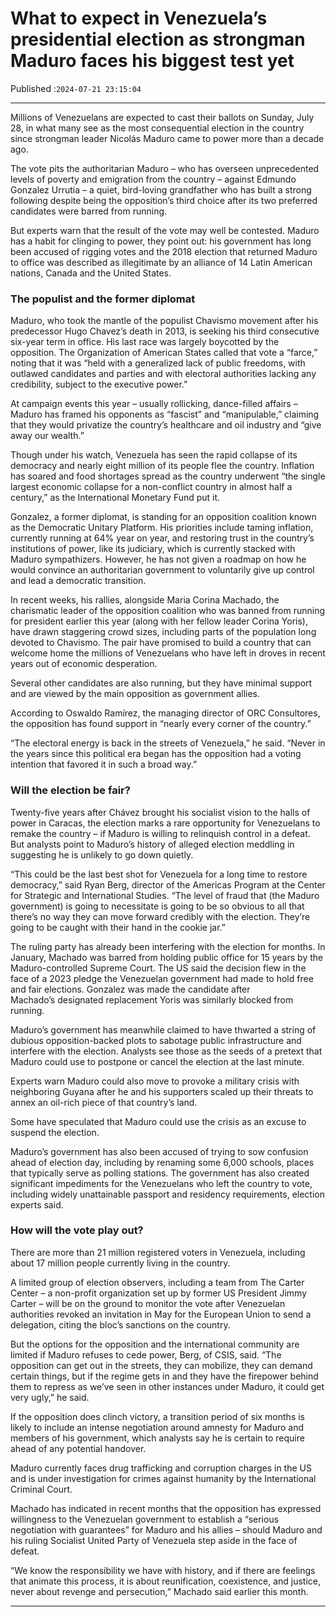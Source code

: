 # What to expect in Venezuela’s presidential election as strongman Maduro faces his biggest test yet

Published :`2024-07-21 23:15:04`

---

Millions of Venezuelans are expected to cast their ballots on Sunday, July 28, in what many see as the most consequential election in the country since strongman leader Nicolás Maduro came to power more than a decade ago.

The vote pits the authoritarian Maduro – who has overseen unprecedented levels of poverty and emigration from the country – against Edmundo Gonzalez Urrutia – a quiet, bird-loving grandfather who has built a strong following despite being the opposition’s third choice after its two preferred candidates were barred from running.

But experts warn that the result of the vote may well be contested. Maduro has a habit for clinging to power, they point out: his government has long been accused of rigging votes and the 2018 election that returned Maduro to office was described as illegitimate by an alliance of 14 Latin American nations, Canada and the United States.

### The populist and the former diplomat

Maduro, who took the mantle of the populist Chavismo movement after his predecessor Hugo Chavez’s death in 2013, is seeking his third consecutive six-year term in office. His last race was largely boycotted by the opposition. The Organization of American States called that vote a “farce,” noting that it was “held with a generalized lack of public freedoms, with outlawed candidates and parties and with electoral authorities lacking any credibility, subject to the executive power.”

At campaign events this year – usually rollicking, dance-filled affairs – Maduro has framed his opponents as “fascist” and “manipulable,” claiming that they would privatize the country’s healthcare and oil industry and “give away our wealth.”

Though under his watch, Venezuela has seen the rapid collapse of its democracy and nearly eight million of its people flee the country. Inflation has soared and food shortages spread as the country underwent “the single largest economic collapse for a non-conflict country in almost half a century,” as the International Monetary Fund put it.

Gonzalez, a former diplomat, is standing for an opposition coalition known as the Democratic Unitary Platform. His priorities include taming inflation, currently running at 64% year on year, and restoring trust in the country’s institutions of power, like its judiciary, which is currently stacked with Maduro sympathizers. However, he has not given a roadmap on how he would convince an authoritarian government to voluntarily give up control and lead a democratic transition.

In recent weeks, his rallies, alongside Maria Corina Machado, the charismatic leader of the opposition coalition who was banned from running for president earlier this year (along with her fellow leader Corina Yoris), have drawn staggering crowd sizes, including parts of the population long devoted to Chavismo. The pair have promised to build a country that can welcome home the millions of Venezuelans who have left in droves in recent years out of economic desperation.

Several other candidates are also running, but they have minimal support and are viewed by the main opposition as government allies.

According to Oswaldo Ramírez, the managing director of ORC Consultores, the opposition has found support in “nearly every corner of the country.”

“The electoral energy is back in the streets of Venezuela,” he said. “Never in the years since this political era began has the opposition had a voting intention that favored it in such a broad way.”

### Will the election be fair?

Twenty-five years after Chávez brought his socialist vision to the halls of power in Caracas, the election marks a rare opportunity for Venezuelans to remake the country – if Maduro is willing to relinquish control in a defeat. But analysts point to Maduro’s history of alleged election meddling in suggesting he is unlikely to go down quietly.

“This could be the last best shot for Venezuela for a long time to restore democracy,” said Ryan Berg, director of the Americas Program at the Center for Strategic and International Studies. “The level of fraud that (the Maduro government) is going to necessitate is going to be so obvious to all that there’s no way they can move forward credibly with the election. They’re going to be caught with their hand in the cookie jar.”

The ruling party has already been interfering with the election for months. In January, Machado was barred from holding public office for 15 years by the Maduro-controlled Supreme Court. The US said the decision flew in the face of a 2023 pledge the Venezuelan government had made to hold free and fair elections. Gonzalez was made the candidate after Machado’s designated replacement Yoris was similarly blocked from running.

Maduro’s government has meanwhile claimed to have thwarted a string of dubious opposition-backed plots to sabotage public infrastructure and interfere with the election. Analysts see those as the seeds of a pretext that Maduro could use to postpone or cancel the election at the last minute.

Experts warn Maduro could also move to provoke a military crisis with neighboring Guyana after he and his supporters scaled up their threats to annex an oil-rich piece of that country’s land.

Some have speculated that Maduro could use the crisis as an excuse to suspend the election.

Maduro’s government has also been accused of trying to sow confusion ahead of election day, including by renaming some 6,000 schools, places that typically serve as polling stations. The government has also created significant impediments for the Venezuelans who left the country to vote, including widely unattainable passport and residency requirements, election experts said.

### How will the vote play out?

There are more than 21 million registered voters in Venezuela, including about 17 million people currently living in the country.

A limited group of election observers, including a team from The Carter Center – a non-profit organization set up by former US President Jimmy Carter – will be on the ground to monitor the vote after Venezuelan authorities revoked an invitation in May for the European Union to send a delegation, citing the bloc’s sanctions on the country.

But the options for the opposition and the international community are limited if Maduro refuses to cede power, Berg, of CSIS, said. “The opposition can get out in the streets, they can mobilize, they can demand certain things, but if the regime gets in and they have the firepower behind them to repress as we’ve seen in other instances under Maduro, it could get very ugly,” he said.

If the opposition does clinch victory, a transition period of six months is likely to include an intense negotiation around amnesty for Maduro and members of his government, which analysts say he is certain to require ahead of any potential handover.

Maduro currently faces drug trafficking and corruption charges in the US and is under investigation for crimes against humanity by the International Criminal Court.

Machado has indicated in recent months that the opposition has expressed willingness to the Venezuelan government to establish a “serious negotiation with guarantees” for Maduro and his allies – should Maduro and his ruling Socialist United Party of Venezuela step aside in the face of defeat.

“We know the responsibility we have with history, and if there are feelings that animate this process, it is about reunification, coexistence, and justice, never about revenge and persecution,” Machado said earlier this month.

---

